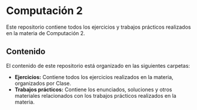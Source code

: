 # Computación 2

Este repositorio contiene todos los ejercicios y trabajos prácticos realizados en la materia de Computación 2.

## Contenido

El contenido de este repositorio está organizado en las siguientes carpetas:

- **Ejercicios:** Contiene todos los ejercicios realizados en la materia, organizados por Clase.
- **Trabajos prácticos:** Contiene los enunciados, soluciones y otros materiales relacionados con los trabajos prácticos realizados en la materia.

